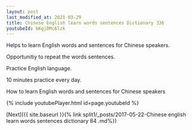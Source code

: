 ```yaml
---
layout: post
last_modified_at: 2021-03-29
title: Chinese English learn words sentences Dictionary 336 
youtubeId: bKgjDMc6lzk
---
```

 
 
Helps to learn English words and sentences for Chinese speakers.

Opportunitiy to repeat the words sentences. 

Practice English language. 
 
10 minutes practice every day. 
 
How to learn English words and sentences for Chinese speakers 
 
{% include youtubePlayer.html id=page.youtubeId %}
 
 
[Next]({{ site.baseurl }}{% link  split1/_posts/2017-05-22-Chinese english learn words sentences dictionary 84 .md%})
 
